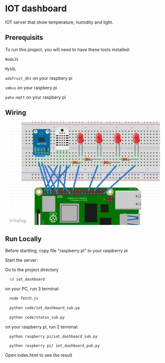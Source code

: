 
# IOT dashboard

IOT server that show temperature, humidity and light.


## Prerequisits

To run this project, you will need to have these tools installed:

`NodeJS`

`MySQL`

`adafruit_dht` on your raspbery pi

`smbus` on your raspbery pi

`paho-mqtt` on your raspbery pi

## Wiring

![Wiring](image/wiring.png)

## Run Locally

Before startting, copy file "raspberry pi" to your raspberry pi

Start the server:

Go to the project directory

```bash
  cd iot_dashboard
```

on your PC, run 3 terminal:
```bash
  node fetch.js
```
```bash
  python code/iot_dashboard_sub.py
```
```bash
  python code/status_sub.py
```
on your raspberry pi, run 2 terminal:
```bash
  python raspberry pi/iot_dashboard_sub.py
```
```bash
  python raspberry pi/ iot_dashboard_pub.py
```

Open index.html to see the result